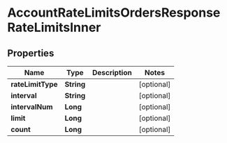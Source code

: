 

# AccountRateLimitsOrdersResponseRateLimitsInner


## Properties

| Name | Type | Description | Notes |
|------------ | ------------- | ------------- | -------------|
|**rateLimitType** | **String** |  |  [optional] |
|**interval** | **String** |  |  [optional] |
|**intervalNum** | **Long** |  |  [optional] |
|**limit** | **Long** |  |  [optional] |
|**count** | **Long** |  |  [optional] |



